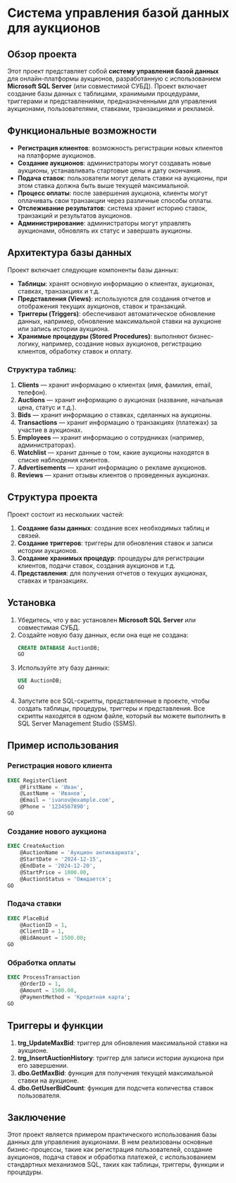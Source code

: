 # Система управления базой данных для аукционов

## Обзор проекта

Этот проект представляет собой **систему управления базой данных** для онлайн-платформы аукционов, разработанную с использованием **Microsoft SQL Server** (или совместимой СУБД). Проект включает создание базы данных с таблицами, хранимыми процедурами, триггерами и представлениями, предназначенными для управления аукционами, пользователями, ставками, транзакциями и рекламой.

## Функциональные возможности

- **Регистрация клиентов**: возможность регистрации новых клиентов на платформе аукционов.
- **Создание аукционов**: администраторы могут создавать новые аукционы, устанавливать стартовые цены и дату окончания.
- **Подача ставок**: пользователи могут делать ставки на аукционы, при этом ставка должна быть выше текущей максимальной.
- **Процесс оплаты**: после завершения аукциона, клиенты могут оплачивать свои транзакции через различные способы оплаты.
- **Отслеживание результатов**: система хранит историю ставок, транзакций и результатов аукционов.
- **Администрирование**: администраторы могут управлять аукционами, обновлять их статус и завершать аукционы.

## Архитектура базы данных

Проект включает следующие компоненты базы данных:

- **Таблицы**: хранят основную информацию о клиентах, аукционах, ставках, транзакциях и т.д.
- **Представления (Views)**: используются для создания отчетов и отображения текущих аукционов, ставок и транзакций.
- **Триггеры (Triggers)**: обеспечивают автоматическое обновление данных, например, обновление максимальной ставки на аукционе или запись истории аукциона.
- **Хранимые процедуры (Stored Procedures)**: выполняют бизнес-логику, например, создание новых аукционов, регистрацию клиентов, обработку ставок и оплату.

### Структура таблиц:

1. **Clients** — хранит информацию о клиентах (имя, фамилия, email, телефон).
2. **Auctions** — хранит информацию о аукционах (название, начальная цена, статус и т.д.).
3. **Bids** — хранит информацию о ставках, сделанных на аукционы.
4. **Transactions** — хранит информацию о транзакциях (платежах) за участие в аукционах.
5. **Employees** — хранит информацию о сотрудниках (например, администраторах).
6. **Watchlist** — хранит данные о том, какие аукционы находятся в списке наблюдения клиентов.
7. **Advertisements** — хранит информацию о рекламе аукционов.
8. **Reviews** — хранит отзывы клиентов о проведенных аукционах.

## Структура проекта

Проект состоит из нескольких частей:

1. **Создание базы данных**: создание всех необходимых таблиц и связей.
2. **Создание триггеров**: триггеры для обновления ставок и записи истории аукционов.
3. **Создание хранимых процедур**: процедуры для регистрации клиентов, подачи ставок, создания аукционов и т.д.
4. **Представления**: для получения отчетов о текущих аукционах, ставках и транзакциях.

## Установка

1. Убедитесь, что у вас установлен **Microsoft SQL Server** или совместимая СУБД.
2. Создайте новую базу данных, если она еще не создана:
   ```sql
   CREATE DATABASE AuctionDB;
   GO
   ```
3. Используйте эту базу данных:
   ```sql
   USE AuctionDB;
   GO
   ```
4. Запустите все SQL-скрипты, представленные в проекте, чтобы создать таблицы, процедуры, триггеры и представления. Все скрипты находятся в одном файле, который вы можете выполнить в SQL Server Management Studio (SSMS).

## Пример использования

### Регистрация нового клиента

```sql
EXEC RegisterClient 
    @FirstName = 'Иван', 
    @LastName = 'Иванов', 
    @Email = 'ivanov@example.com', 
    @Phone = '1234567890';
GO
```

### Создание нового аукциона

```sql
EXEC CreateAuction 
    @AuctionName = 'Аукцион антиквариата', 
    @StartDate = '2024-12-15', 
    @EndDate = '2024-12-20', 
    @StartPrice = 1000.00, 
    @AuctionStatus = 'Ожидается';
GO
```

### Подача ставки

```sql
EXEC PlaceBid 
    @AuctionID = 1, 
    @ClientID = 1, 
    @BidAmount = 1500.00;
GO
```

### Обработка оплаты

```sql
EXEC ProcessTransaction 
    @OrderID = 1, 
    @Amount = 1500.00, 
    @PaymentMethod = 'Кредитная карта';
GO
```

## Триггеры и функции

1. **trg_UpdateMaxBid**: триггер для обновления максимальной ставки на аукционе.
2. **trg_InsertAuctionHistory**: триггер для записи истории аукциона при его завершении.
3. **dbo.GetMaxBid**: функция для получения текущей максимальной ставки на аукционе.
4. **dbo.GetUserBidCount**: функция для подсчета количества ставок пользователя.

## Заключение

Этот проект является примером практического использования базы данных для управления аукционами. В нем реализованы основные бизнес-процессы, такие как регистрация пользователей, создание аукционов, подача ставок и обработка платежей, с использованием стандартных механизмов SQL, таких как таблицы, триггеры, функции и процедуры.